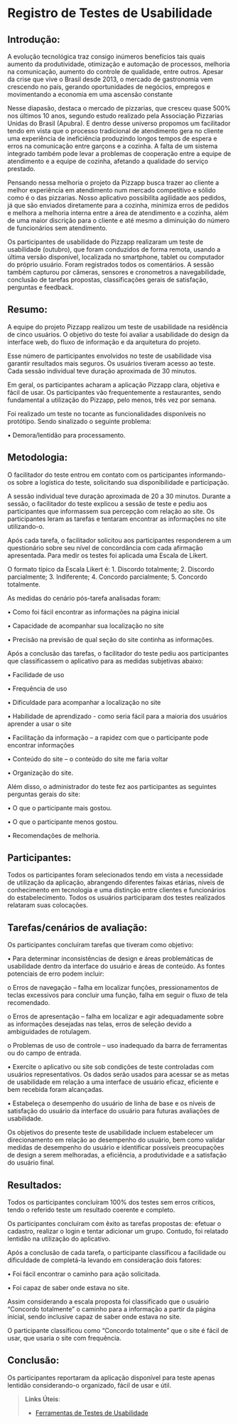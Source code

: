 # Registro de Testes de Usabilidade

## Introdução:

A evolução tecnológica traz consigo inúmeros benefícios tais quais aumento da produtividade, otimização e automação de processos, melhoria na comunicação, aumento do controle de qualidade, entre outros. Apesar da crise que vive o Brasil desde 2013, o mercado de gastronomia vem crescendo no país, gerando oportunidades de negócios, empregos e movimentando a economia em uma ascensão constante

Nesse diapasão, destaca o mercado de pizzarias, que cresceu quase 500% nos últimos 10 anos, segundo estudo realizado pela Associação Pizzarias Unidas do Brasil (Apubra). E dentro desse universo propomos um facilitador tendo em vista que o processo tradicional de atendimento gera no cliente uma experiência de ineficiência produzindo longos tempos de espera e erros na comunicação entre garçons e a cozinha. A falta de um sistema integrado também pode levar a problemas de cooperação entre a equipe de atendimento e a equipe de cozinha, afetando a qualidade do serviço prestado.

Pensando nessa melhoria o projeto da Pizzapp busca trazer ao cliente a melhor experiência em atendimento num mercado competitivo e sólido como é o das pizzarias. Nosso aplicativo possibilita agilidade aos pedidos, já que são enviados diretamente para a cozinha, minimiza erros de pedidos e melhora a melhoria interna entre a área de atendimento e a cozinha, além de uma maior discrição para o cliente e até mesmo a diminuição do número de funcionários sem atendimento.

Os participantes de usabilidade do Pizzapp realizaram um teste de usabilidade (outubro), que foram conduzidos de forma remota, usando a última versão disponível, localizada no smartphone, tablet ou computador do próprio usuário. Foram registrados todos os comentários. A sessão também capturou por câmeras, sensores e cronometros a navegabilidade, conclusão de tarefas propostas, classificações gerais de satisfação, perguntas e feedback.

## Resumo:

A equipe do projeto Pizzapp realizou um teste de usabilidade na residência de cinco usuários. O objetivo do teste foi avaliar a usabilidade do design da interface web, do fluxo de informação e da arquitetura do projeto.

Esse número de participantes envolvidos no teste de usabilidade visa garantir resultados mais seguros. Os usuários tiveram acesso ao teste. Cada sessão individual teve duração aproximada de 30 minutos.

Em geral, os participantes acharam a aplicação Pizzapp clara, objetiva e fácil de usar. Os participantes vão frequentemente a restaurantes, sendo fundamental a utilização do Pizzapp, pelo menos, três vez por semana.

Foi realizado um teste no tocante as funcionalidades disponíveis no protótipo. Sendo sinalizado o seguinte problema:

•	Demora/lentidão para processamento.

## Metodologia:

O facilitador do teste entrou em contato com os participantes informando-os sobre a logística do teste, solicitando sua disponibilidade e participação. 

A sessão individual teve duração aproximada de 20 a 30 minutos. Durante a sessão, o facilitador do teste explicou a sessão de teste e pediu aos participantes que informassem sua percepção com relação ao site. Os participantes leram as tarefas e tentaram encontrar as informações no site utilizando-o.

Após cada tarefa, o facilitador solicitou aos participantes responderem a um questionário sobre seu nível de concordância com cada afirmação apresentada. Para medir os testes foi aplicada uma Escala de Likert.

O formato típico da Escala Likert é: 1. Discordo totalmente; 2. Discordo parcialmente; 3. Indiferente; 4. Concordo parcialmente; 5. Concordo totalmente.

As medidas do cenário pós-tarefa analisadas foram:

•	Como foi fácil encontrar as informações na página inicial

•	Capacidade de acompanhar sua localização no site

•	Precisão na previsão de qual seção do site continha as informações.

Após a conclusão das tarefas, o facilitador do teste pediu aos participantes que classificassem o aplicativo para as medidas subjetivas abaixo:

•	Facilidade de uso

•	Frequência de uso

•	Dificuldade para acompanhar a localização no site

•	Habilidade de aprendizado - como seria fácil para a maioria dos usuários aprender a usar o site

•	Facilitação da informação – a rapidez com que o participante pode encontrar informações

•	Conteúdo do site – o conteúdo do site me faria voltar

•	Organização do site.

Além disso, o administrador do teste fez aos participantes as seguintes perguntas gerais do site:

•	O que o participante mais gostou.

•	O que o participante menos gostou.

•	Recomendações de melhoria. 

## Participantes:

Todos os participantes foram selecionados tendo em vista a necessidade de utilização da aplicação, abrangendo diferentes faixas etárias, níveis de conhecimento em tecnologia e uma distinção entre clientes e funcionários do estabelecimento. Todos os usuários participaram dos testes realizados relataram suas colocações.

## Tarefas/cenários de avaliação:

Os participantes concluíram tarefas que tiveram como objetivo:

•	Para determinar inconsistências de design e áreas problemáticas de usabilidade dentro da interface do usuário e áreas de conteúdo. As fontes potenciais de erro podem incluir:

o	Erros de navegação – falha em localizar funções, pressionamentos de teclas excessivos para concluir uma função, falha em seguir o fluxo de tela recomendado.

o	Erros de apresentação – falha em localizar e agir adequadamente sobre as informações desejadas nas telas, erros de seleção devido a ambiguidades de rotulagem.

o	Problemas de uso de controle – uso inadequado da barra de ferramentas ou do campo de entrada.

•	Exercite o aplicativo ou site sob condições de teste controladas com usuários representativos. Os dados serão usados para acessar se as metas de usabilidade em relação a uma interface de usuário eficaz, eficiente e bem recebida foram alcançadas.

•	Estabeleça o desempenho do usuário de linha de base e os níveis de satisfação do usuário da interface do usuário para futuras avaliações de usabilidade.

Os objetivos do presente teste de usabilidade incluem estabelecer um direcionamento em relação ao desempenho do usuário, bem como validar medidas de desempenho do usuário e identificar possíveis preocupações de design a serem melhoradas, a eficiência, a produtividade e a satisfação do usuário final.

## Resultados:

Todos os participantes concluíram 100% dos testes sem erros críticos, tendo o referido teste um resultado coerente e completo.

Os participantes concluíram com êxito as tarefas propostas de: efetuar o cadastro, realizar o login e tentar adicionar um grupo. Contudo, foi relatado lentidão na utilização do aplicativo.

Após a conclusão de cada tarefa, o participante classificou a facilidade ou dificuldade de completá-la levando em consideração dois fatores:

•	Foi fácil encontrar o caminho para ação solicitada.

•	Foi capaz de saber onde estava no site.

Assim considerando a escala proposta foi classificado que o usuário “Concordo totalmente” o caminho para a informação a partir da página inicial, sendo inclusive capaz de saber onde estava no site.

O participante classificou como “Concordo totalmente” que o site é fácil de usar, que usaria o site com frequência.

## Conclusão:

Os participantes reportaram da aplicação disponível para teste apenas lentidão considerando-o organizado, fácil de usar e útil. 






> **Links Úteis**:
> - [Ferramentas de Testes de Usabilidade](https://www.usability.gov/how-to-and-tools/resources/templates.html)
